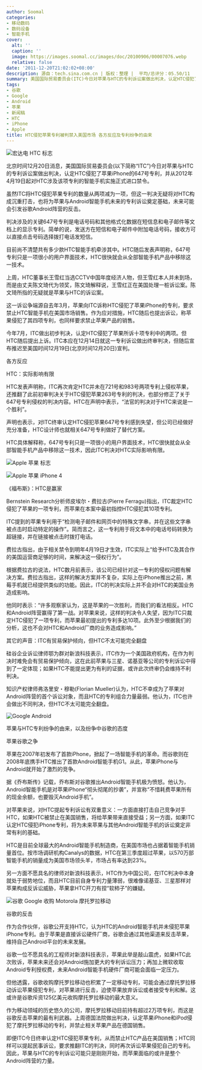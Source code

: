 ```yaml
---
author: Soomal
categories:
- 移动数码
- 数码设备
- 智能手机
cover:
  alt: ''
  caption: ''
  image: https://images.soomal.cc/images/doc/20100906/00007076.webp
  relative: false
date: '2011-12-20T21:02:02+08:00'
description: 源自：tech.sina.com.cn | 版权：整理 |  平均/总评分：05.50/11
summary: 美国国际贸易委员会(ITC)今日对苹果与HTC的专利诉讼案做出判决，认定HTC侵犯了苹果iPhone的647号专利，并从2012年4月19日起对HTC涉及该项专利的智能手机实施正式进口禁令。这一判决无疑将对HTC构成沉重打击，也将为苹果与Android智能手机未来的专利诉讼奠定基础，可能会引发Android阵营的反击。
tags:
- 谷歌
- Google
- Android
- 苹果
- 新闻稿
- HTC
- iPhone
- Apple
title: HTC侵犯苹果专利被判禁入美国市场 各方反应及专利纷争的由来
---
```


![宏达电 HTC 标志](https://images.soomal.cc/images/doc/20100906/00007076.webp)



北京时间12月20日消息，美国国际贸易委员会(以下简称“ITC”)今日对苹果与HTC的专利诉讼案做出判决，认定HTC侵犯了苹果iPhone的647号专利，并从2012年4月19日起对HTC涉及该项专利的智能手机实施正式进口禁令。



虽然ITC将HTC侵犯苹果专利的数量从两项减为一项，但这一判决无疑将对HTC构成沉重打击，也将为苹果与Android智能手机未来的专利诉讼奠定基础，未来可能会引发谷歌Android阵营的反击。



判决涉及的关键647号专利是电话号码和其他格式化数据在短信息和电子邮件等文档上的显示专利。简单的说，发送方在短信和电子邮件中附加电话号码，接收方可以直接点击号码选择拨打电话发短信。



目前尚不清楚共有多少款HTC智能手机牵涉其中。HTC随后发表声明称，647号专利只是一项很小的用户界面技术，HTC很快就会从全部智能手机产品中移除这一技术。



上周，HTC董事长王雪红当选CCTV中国年度经济人物，但王雪红本人并未到场，而是由丈夫陈文琦代为领奖，陈文琦解释说，王雪红正在美国处理一桩诉讼案。陈文琦所指的无疑就是苹果与HTC的诉讼案。



这一诉讼争端源自去年3月，苹果向ITC诉称HTC侵犯了苹果iPhone的专利，要求禁止HTC智能手机在美国市场销售。作为应对措施，HTC随后也提出诉讼，称苹果侵犯了其四项专利，也同样要求禁止苹果产品的销售。



今年7月，ITC做出初步判决，认定HTC侵犯了苹果所诉十项专利中的两项。但HTC随后提出上诉。ITC本应在12月14日就这一专利诉讼做出终审判决，但随后宣布推迟至美国时间12月19日(北京时间12月20日)宣判。



各方反应



HTC：实际影响有限



HTC发表声明称，ITC再次肯定HTC并未在721号和983号两项专利上侵权苹果，还推翻了此前初审判决关于HTC侵犯苹果263号专利的判决，也部分修正了关于647号专利侵权的判决内容。HTC在声明中表示，“法官的判决对于HTC来说是一个胜利”。



声明也表示，对ITC终审认定HTC侵犯苹果647号专利感到失望，但公司已经做好充分准备，HTC设计师也就相关647号专利做好了替代方案。



HTC具体解释称，647号专利只是一项很小的用户界面技术，HTC很快就会从全部智能手机产品中移除这一技术，因此ITC判决对HTC实际影响有限。



![Apple 苹果 标志](https://images.soomal.cc/images/doc/20100924/00007326.webp)



![Apple 苹果 iPhone 4](https://images.soomal.cc/images/doc/20100608/00005934.webp)



《福布斯》：HTC是赢家



Bernstein Research分析师皮埃尔・费拉古(Pierre Ferragu)指出，ITC裁定HTC侵犯了苹果的一项专利，而苹果在本案中最初指控HTC侵犯其10项专利。



ITC提到的苹果专利用于“检测电子邮件和网页中的特殊文字串，并在这些文字串被点击时启动特定的操作”。简而言之，这一专利用于将文本中的电话号码转换为超链接，并在链接被点击时拨打电话。



费拉古指出，由于相关禁令到明年4月19日才生效，ITC实际上“给予HTC及其合作的美国运营商足够的时间，来解决这一侵权行为”。



根据费拉古的说法，HTC数月前表示，该公司已经针对这一专利的侵权问题有解决方案。费拉古指出，这样的解决方案并不复杂，实际上在iPhone推出之前，黑莓手机就已经提供类似的功能。因此，ITC的判决实际上并不会对HTC的美国业务造成影响。



他同时表示：“许多观察家认为，这是苹果的一次胜利，而我们的看法相反。HTC和Android阵营赢得了第一战。对苹果来说，这样的判决令人失望，因为ITC只裁定HTC侵犯了一项专利，而苹果最初提出的专利多达10项。此外至少根据我们的分析，这也不会对HTC和Android厂商的业务造成影响。”



其它的声音：ITC有贸易保护倾向，但HTC不太可能完全翻盘



硅谷企业诉讼律师鄂为群对新浪科技表示，ITC作为一个美国政府机构，在作为判决时难免会有贸易保护倾向，这在此前苹果与三星、诺基亚等公司的专利诉讼中得到了一定体现；如果HTC不能提出更为有利的证据，或许此次终审仍会维持不利判决。



知识产权律师弗洛里安・穆勒(Florian Mueller)认为，HTC不幸成为了苹果对Android阵营的首个诉讼对象，而且HTC的专利组合力量最弱。他认为，ITC也许会做出不同判决，但HTC不太可能完全翻盘。



![Google Android](https://images.soomal.cc/images/doc/20110804/00012538.webp)



苹果与HTC专利纷争的由来，以及纷争中谷歌的态度



苹果谷歌之争



苹果在2007年初发布了首款iPhone，掀起了一场智能手机的革命。而谷歌则在2008年底携手HTC推出了首款Android智能手机G1。从此，苹果iPhone与Android就开始了激烈的竞争。



据《乔布斯传》记载，乔布斯对谷歌推出Android智能手机极为愤怒。他认为，Android智能手机是对苹果iPhone“彻头彻尾的抄袭”，并宣称“不惜耗费苹果所有的现金余额，也要毁灭Android手机”。



对苹果来说，对HTC提起专利诉讼有双重意义：一方面直接打击自己竞争对手HTC，如果HTC被禁止在美国销售，将给苹果带来直接受益；另一方面，如果ITC认定HTC侵犯iPhone专利，将为未来苹果与其他Android智能手机的诉讼奠定非常有利的基础。



HTC是目前全球最大的Android智能手机制造商，在美国市场也占据着智能手机销量首位。按市场调研机构Canalys的数据，HTC在第三季度超过苹果，以570万部智能手机的销量成为美国市场领头羊，市场占有率达到23%。



另一方面不愿具名的律师对新浪科技表示，HTC作为中国公司，在ITC判决中本身就处于弱势地位，而且HTC目前自身专利力量薄弱，很难像诺基亚、三星那样对苹果构成反诉讼威胁，苹果拿HTC开刀有捏“软柿子”的嫌疑。



![谷歌 Google 收购 Motorola 摩托罗拉移动](https://images.soomal.cc/images/doc/20110816/00012719.webp)



谷歌的反击



作为合作伙伴，谷歌公开支持HTC，认为HTC的Android智能手机并未侵犯苹果iPhone专利。由于苹果是直接诉讼硬件厂商，谷歌会通过其他渠道来反击苹果，维持自己Android平台的未来发展。



谷歌一位不愿具名的工程师对新浪科技表示，苹果此举是敲山震虎，如果HTC此次败诉，苹果未来还会对Android施加更大的专利诉讼压力；再加上微软收取Android专利授权费，未来Android智能手机硬件厂商可能会面临一定压力。



但他透露，谷歌收购摩托罗拉移动也积累了一定移动专利，可能会通过摩托罗拉移动诉讼苹果侵犯专利，对苹果进行反击，迫使苹果放弃诉讼或者接受专利和解。这或许是谷歌斥资125亿美元收购摩托罗拉移动的最大意义。



作为移动领域的历史悠久的公司，摩托罗拉移动目前持有超过2万项专利，而这是谷歌反击苹果的最有利武器。上周德国法院做出判决，认定苹果iPhone和iPod侵犯了摩托罗拉移动的专利，并禁止相关苹果产品在德国销售。



即便ITC今日终审认定HTC侵犯苹果专利，从而禁止HTC产品在美国销售；HTC同样可以提起民事诉讼，要求推翻ITC的判决，同时再次诉讼苹果侵犯自己的专利。因此，苹果与HTC的专利诉讼可能只是刚刚开始，而苹果面临的或许是整个Android阵营的力量。
